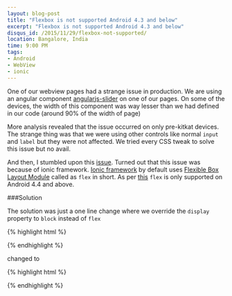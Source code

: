 ```yaml
---
layout: blog-post
title: "Flexbox is not supported Android 4.3 and below"
excerpt: "Flexbox is not supported Android 4.3 and below"
disqus_id: /2015/11/29/flexbox-not-supported/
location: Bangalore, India
time: 9:00 PM
tags:
- Android
- WebView
- ionic
---
```


One of our webview pages had a strange issue in production. We are using an angular component [angularjs-slider](https://github.com/rzajac/angularjs-slider) on one of our pages. On some of the devices, the width of this component was way lesser than we had defined in our code (around 90% of the width of page)

More analysis revealed that the issue occurred on only pre-kitkat devices. The strange thing was that we were using other controls like normal `input` and `label` but they were not affected. We tried every CSS tweak to solve this issue but no avail.

And then, I stumbled upon this [issue](https://github.com/driftyco/ionic/issues/998). Turned out that this issue was because of ionic framework. [Ionic framework](http://ionicframework.com/) by default uses [Flexible Box Layout Module](https://developer.mozilla.org/en-US/docs/Web/CSS/CSS_Flexible_Box_Layout/Using_CSS_flexible_boxes) called as `flex` in short. As per [this](http://caniuse.com/#feat=flexbox) `flex` is only supported on Android 4.4 and above.

###Solution

The solution was just a one line change where we override the `display` property to `block` instead of `flex`

{% highlight html %}
<div class="item range range-item">
	 <rzslider  rz-slider-model="data.experience" rz-slider-floor="0"   rz-slider-text=" years" rz-slider-min-lable="<1 year" rz-slider-max-lable="10+ years" rz-exp-silder-id="expSlider" rz-slider-ceil="11" ></rzslider>
</div>
{% endhighlight %}

changed to 

{% highlight html %}
<div class="item range range-item" style="display:block">
	 <rzslider  rz-slider-model="data.experience" rz-slider-floor="0"   rz-slider-text=" years" rz-slider-min-lable="<1 year" rz-slider-max-lable="10+ years" rz-exp-silder-id="expSlider" rz-slider-ceil="11" ></rzslider>
</div>
{% endhighlight %}

